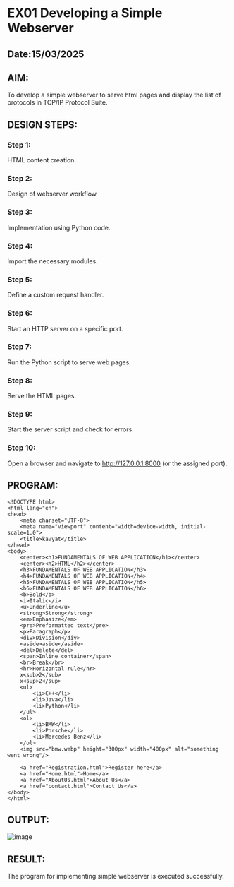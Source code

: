 # EX01 Developing a Simple Webserver
## Date:15/03/2025

## AIM:
To develop a simple webserver to serve html pages and display the list of protocols in TCP/IP Protocol Suite.

## DESIGN STEPS:
### Step 1: 
HTML content creation.

### Step 2:
Design of webserver workflow.

### Step 3:
Implementation using Python code.

### Step 4:
Import the necessary modules.

### Step 5:
Define a custom request handler.

### Step 6:
Start an HTTP server on a specific port.

### Step 7:
Run the Python script to serve web pages.

### Step 8:
Serve the HTML pages.

### Step 9:
Start the server script and check for errors.

### Step 10:
Open a browser and navigate to http://127.0.0.1:8000 (or the assigned port).

## PROGRAM:
```
<!DOCTYPE html>
<html lang="en">
<head>
    <meta charset="UTF-8">
    <meta name="viewport" content="width=device-width, initial-scale=1.0">
    <title>kavyat</title>
</head>
<body>
    <center><h1>FUNDAMENTALS OF WEB APPLICATION</h1></center>
    <center><h2>HTML</h2></center>
    <h3>FUNDAMENTALS OF WEB APPLICATION</h3>
    <h4>FUNDAMENTALS OF WEB APPLICATION</h4>
    <h5>FUNDAMENTALS OF WEB APPLICATION</h5>
    <h6>FUNDAMENTALS OF WEB APPLICATION</h6>
    <b>Bold</b>
    <i>Italic</i>
    <u>Underline</u>
    <strong>Strong</strong>
    <em>Emphasize</em>
    <pre>Preformatted text</pre>
    <p>Paragraph</p>
    <div>Division</div>
    <aside>aside</aside>
    <del>Delete</del>
    <span>Inline container</span>
    <br>Break</br>
    <hr>Horizontal rule</hr>
    x<sub>2</sub>
    x<sup>2</sup>
    <ul>
        <li>C++</li>
        <li>Java</li>
        <li>Python</li>
    </ul>
    <ol>
        <li>BMW</li>
        <li>Porsche</li>
        <li>Mercedes Benz</li>
    </ol>
    <img src="bmw.webp" height="300px" width="400px" alt="something went wrong"/>

    <a href="Registration.html">Register here</a>
    <a href="Home.html">Home</a>
    <a href="AboutUs.html">About Us</a>
    <a href="contact.html">Contact Us</a>
</body>
</html>
```
## OUTPUT:

![image](https://github.com/user-attachments/assets/84073534-9461-450a-9d32-38a37111c55a)

## RESULT:
The program for implementing simple webserver is executed successfully.
